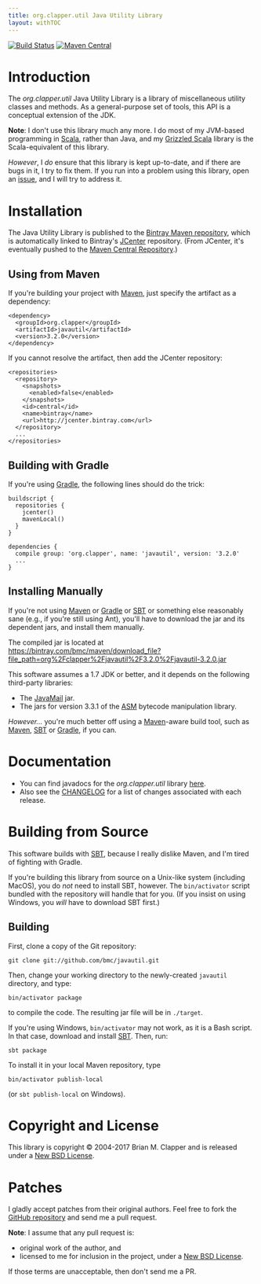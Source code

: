 ```yaml
---
title: org.clapper.util Java Utility Library
layout: withTOC
---
```


[![Build Status](https://travis-ci.org/bmc/javautil.svg?branch=master)](https://travis-ci.org/bmc/javautil)
[![Maven Central](https://maven-badges.herokuapp.com/maven-central/org.clapper/javautil/badge.svg)](https://maven-badges.herokuapp.com/maven-central/org.clapper/javautil)

# Introduction

The *org.clapper.util* Java Utility Library is a library of miscellaneous
utility classes and methods. As a general-purpose set of tools, this API is
a conceptual extension of the JDK.

**Note**: I don't use this library much any more. I do most of my JVM-based programming
in [Scala](http://www.scala-lang.org), rather than Java, and my
[Grizzled Scala](http://software.clapper.org/grizzled-scala) library is the
Scala-equivalent of this library.

_However_, I _do_ ensure that this library is kept up-to-date, and if there
are bugs in it, I try to fix them. If you run into a problem using this library,
open an [issue](https://github.com/bmc/javautil/issues), and I will try
to address it.

# Installation

The Java Utility Library is published to the
[Bintray Maven repository](https://bintray.com/bmc/maven), which is
automatically linked to Bintray's [JCenter](https://bintray.com/bintray/jcenter)
repository. (From JCenter, it's eventually pushed to the
[Maven Central Repository](http://search.maven.org/).)

## Using from Maven

If you're building your project with [Maven][], just specify the artifact
as a dependency:

```
<dependency>
  <groupId>org.clapper</groupId>
  <artifactId>javautil</artifactId>
  <version>3.2.0</version>
</dependency>
```

If you cannot resolve the artifact, then add the JCenter repository:

```
<repositories>
  <repository>
    <snapshots>
      <enabled>false</enabled>
    </snapshots>
    <id>central</id>
    <name>bintray</name>
    <url>http://jcenter.bintray.com</url>
  </repository>
  ...
</repositories>
```

## Building with Gradle

If you're using [Gradle][], the following lines should do the
trick:

```
buildscript {
  repositories {
    jcenter()
    mavenLocal()
  }
}

dependencies {
  compile group: 'org.clapper', name: 'javautil', version: '3.2.0'
  ...
}
```

## Installing Manually

If you're not using [Maven][] or [Gradle][] or [SBT][] or something else
reasonably sane (e.g., if you're still using Ant), you'll have to
download the jar and its dependent jars, and install them manually.

The compiled jar is located at
<https://bintray.com/bmc/maven/download_file?file_path=org%2Fclapper%2Fjavautil%2F3.2.0%2Fjavautil-3.2.0.jar>

This software assumes a 1.7 JDK or better, and it depends on the following
third-party libraries:

* The [JavaMail][] jar.
* The jars for version 3.3.1 of the [ASM][] bytecode manipulation library.

*However...* you're much better off using a [Maven][]-aware build tool,
such as [Maven][], [SBT][] or [Gradle][], if you can.

# Documentation

* You can find javadocs for the *org.clapper.util* library [here][javadocs].
* Also see the [CHANGELOG][] for a list of changes associated with each
  release.

# Building from Source

This software builds with [SBT](http://scala-sbt.org/), because I really
dislike Maven, and I'm tired of fighting with Gradle.

If you're building this library from source on a Unix-like system (including
MacOS), you do _not_ need to install SBT, however. The `bin/activator`
script bundled with the repository will handle that for you. (If you
insist on using Windows, you _will_ have to download SBT first.)

## Building

First, clone a copy of the Git repository:

```
git clone git://github.com/bmc/javautil.git
```

Then, change your working directory to the newly-created `javautil` directory,
and type:

```
bin/activator package
```

to compile the code. The resulting jar file will be in `./target`.

If you're using Windows, `bin/activator` may not work, as it is a Bash
script. In that case, download and install [SBT](http://www.scala-sbt.org).
Then, run:

```
sbt package
```

To install it in your local Maven repository, type

```
bin/activator publish-local
```

(or `sbt publish-local` on Windows).

# Copyright and License

This library is copyright &copy; 2004-2017 Brian M. Clapper and is released
under a [New BSD License][].

# Patches

I gladly accept patches from their original authors. Feel free to 
fork the [GitHub repository][] and send me a pull request. 

**Note**: I assume that any pull request is:

* original work of the author, and
* licensed to me for inclusion in the project, under a [New BSD License][].

If those terms are unacceptable, then don't send me a PR.

[New BSD License]: http://opensource.org/licenses/BSD-3-Clause
[GitHub repository]: http://github.com/bmc/javautil
[GitHub]: http://github.com/bmc/
[Git]: http://git-scm.com/
[downloads area]: http://github.com/bmc/javautil/downloads
[bmc@clapper.org]: mailto:bmc@clapper.org
[Maven]: http://maven.apache.org/
[IzPack]: http://www.izforge.com/izpack/
[JavaMail]: http://www.oracle.com/technetwork/java/index-jsp-139225.html
[jaf]: http://java.sun.com/products/archive/javabeans/jaf102.html
[ASM]: http://asm.ow2.org/
[javadocs]: api/index.html
[CHANGELOG]: https://github.com/bmc/javautil/blob/master/CHANGELOG.md
[Gradle]: (http://gradle.org)
[Buildr]: http://buildr.apache.org/
[SBT]: https://github.com/harrah/xsbt/
[download and install Buildr]: http://buildr.apache.org/installing.html
